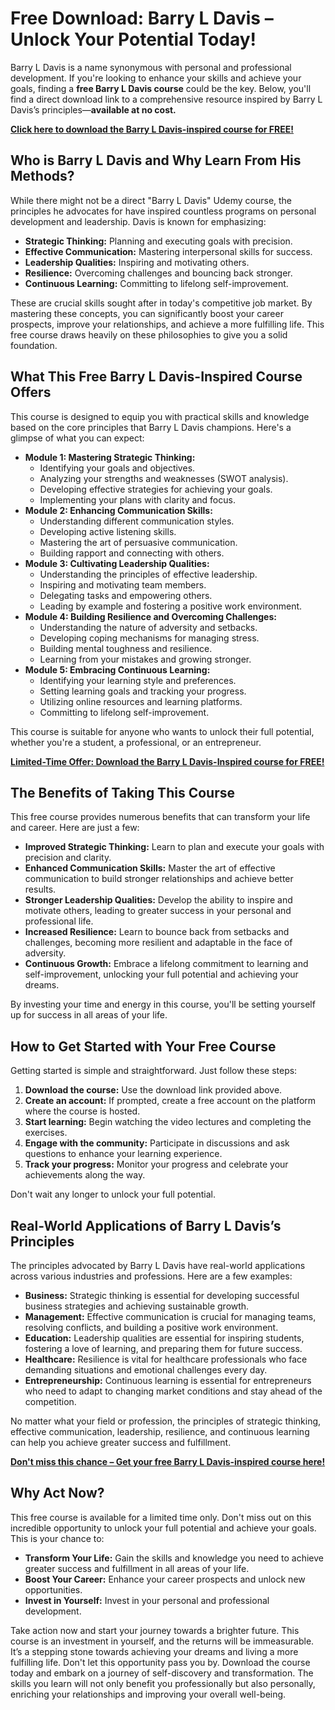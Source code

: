 # Free Download: Barry L Davis – Unlock Your Potential Today!

Barry L Davis is a name synonymous with personal and professional development. If you're looking to enhance your skills and achieve your goals, finding a **free Barry L Davis course** could be the key. Below, you'll find a direct download link to a comprehensive resource inspired by Barry L Davis’s principles—**available at no cost.**

[**Click here to download the Barry L Davis-inspired course for FREE!**](https://udemywork.com/barry-l-davis)

## Who is Barry L Davis and Why Learn From His Methods?

While there might not be a direct "Barry L Davis" Udemy course, the principles he advocates for have inspired countless programs on personal development and leadership. Davis is known for emphasizing:

*   **Strategic Thinking:** Planning and executing goals with precision.
*   **Effective Communication:** Mastering interpersonal skills for success.
*   **Leadership Qualities:** Inspiring and motivating others.
*   **Resilience:** Overcoming challenges and bouncing back stronger.
*   **Continuous Learning:** Committing to lifelong self-improvement.

These are crucial skills sought after in today's competitive job market. By mastering these concepts, you can significantly boost your career prospects, improve your relationships, and achieve a more fulfilling life. This free course draws heavily on these philosophies to give you a solid foundation.

## What This Free Barry L Davis-Inspired Course Offers

This course is designed to equip you with practical skills and knowledge based on the core principles that Barry L Davis champions. Here's a glimpse of what you can expect:

*   **Module 1: Mastering Strategic Thinking:**
    *   Identifying your goals and objectives.
    *   Analyzing your strengths and weaknesses (SWOT analysis).
    *   Developing effective strategies for achieving your goals.
    *   Implementing your plans with clarity and focus.
*   **Module 2: Enhancing Communication Skills:**
    *   Understanding different communication styles.
    *   Developing active listening skills.
    *   Mastering the art of persuasive communication.
    *   Building rapport and connecting with others.
*   **Module 3: Cultivating Leadership Qualities:**
    *   Understanding the principles of effective leadership.
    *   Inspiring and motivating team members.
    *   Delegating tasks and empowering others.
    *   Leading by example and fostering a positive work environment.
*   **Module 4: Building Resilience and Overcoming Challenges:**
    *   Understanding the nature of adversity and setbacks.
    *   Developing coping mechanisms for managing stress.
    *   Building mental toughness and resilience.
    *   Learning from your mistakes and growing stronger.
*   **Module 5: Embracing Continuous Learning:**
    *   Identifying your learning style and preferences.
    *   Setting learning goals and tracking your progress.
    *   Utilizing online resources and learning platforms.
    *   Committing to lifelong self-improvement.

This course is suitable for anyone who wants to unlock their full potential, whether you're a student, a professional, or an entrepreneur.

[**Limited-Time Offer: Download the Barry L Davis-Inspired course for FREE!**](https://udemywork.com/barry-l-davis)

## The Benefits of Taking This Course

This free course provides numerous benefits that can transform your life and career. Here are just a few:

*   **Improved Strategic Thinking:** Learn to plan and execute your goals with precision and clarity.
*   **Enhanced Communication Skills:** Master the art of effective communication to build stronger relationships and achieve better results.
*   **Stronger Leadership Qualities:** Develop the ability to inspire and motivate others, leading to greater success in your personal and professional life.
*   **Increased Resilience:** Learn to bounce back from setbacks and challenges, becoming more resilient and adaptable in the face of adversity.
*   **Continuous Growth:** Embrace a lifelong commitment to learning and self-improvement, unlocking your full potential and achieving your dreams.

By investing your time and energy in this course, you'll be setting yourself up for success in all areas of your life.

## How to Get Started with Your Free Course

Getting started is simple and straightforward. Just follow these steps:

1.  **Download the course:** Use the download link provided above.
2.  **Create an account:** If prompted, create a free account on the platform where the course is hosted.
3.  **Start learning:** Begin watching the video lectures and completing the exercises.
4.  **Engage with the community:** Participate in discussions and ask questions to enhance your learning experience.
5.  **Track your progress:** Monitor your progress and celebrate your achievements along the way.

Don't wait any longer to unlock your full potential.

## Real-World Applications of Barry L Davis’s Principles

The principles advocated by Barry L Davis have real-world applications across various industries and professions. Here are a few examples:

*   **Business:** Strategic thinking is essential for developing successful business strategies and achieving sustainable growth.
*   **Management:** Effective communication is crucial for managing teams, resolving conflicts, and building a positive work environment.
*   **Education:** Leadership qualities are essential for inspiring students, fostering a love of learning, and preparing them for future success.
*   **Healthcare:** Resilience is vital for healthcare professionals who face demanding situations and emotional challenges every day.
*   **Entrepreneurship:** Continuous learning is essential for entrepreneurs who need to adapt to changing market conditions and stay ahead of the competition.

No matter what your field or profession, the principles of strategic thinking, effective communication, leadership, resilience, and continuous learning can help you achieve greater success and fulfillment.

[**Don't miss this chance – Get your free Barry L Davis-inspired course here!**](https://udemywork.com/barry-l-davis)

## Why Act Now?

This free course is available for a limited time only. Don't miss out on this incredible opportunity to unlock your full potential and achieve your goals. This is your chance to:

*   **Transform Your Life:** Gain the skills and knowledge you need to achieve greater success and fulfillment in all areas of your life.
*   **Boost Your Career:** Enhance your career prospects and unlock new opportunities.
*   **Invest in Yourself:** Invest in your personal and professional development.

Take action now and start your journey towards a brighter future. This course is an investment in yourself, and the returns will be immeasurable. It’s a stepping stone towards achieving your dreams and living a more fulfilling life. Don't let this opportunity pass you by. Download the course today and embark on a journey of self-discovery and transformation. The skills you learn will not only benefit you professionally but also personally, enriching your relationships and improving your overall well-being.
